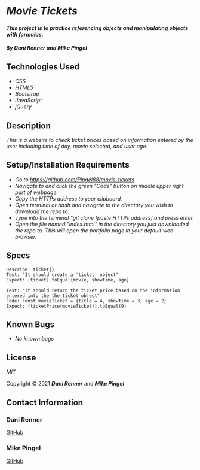 # _Movie Tickets_

#### _This project is to practice referencing objects and manipulating objects with formulas._

#### By _**Dani Renner** and **Mike Pingel**_

## Technologies Used

* _CSS_
* _HTML5_
* _Bootstrap_
* _JavaScript_
* _jQuery_

## Description

_This is a website to check ticket prices based on information entered by the user including time of day, movie selected, and user age._

## Setup/Installation Requirements

* _Go to https://github.com/Pingel88/movie-tickets_
* _Navigate to and click the green "Code" button on middle upper right part of webpage._
* _Copy the HTTPs address to your clipboard._
* _Open terminal or bash and navigate to the directory you wish to download the repo to._
* _Type into the terminal "git clone [paste HTTPs address] and press enter._
* _Open the file named "index.html" in the directory you just downloaded the repo to. This will open the portfolio page in your default web browser._

## Specs
```
Describe: ticket{}
Test: "It should create a 'ticket' object"
Expect: (ticket).toEqual{movie, showtime, age}

Test: "It should return the ticket price based on the information entered into the the ticket object"
Code: const movieTicket = {title = 4, showtime = 3, age = 2}
Expect: (ticketPrice(movieTicket)).toEqual(9)
```

## Known Bugs

* _No known bugs_

## License

_MIT_

Copyright &copy; 2021 **_Dani Renner_** and **_Mike Pingel_**
## Contact Information

### Dani Renner
<a href="https://github.com/dani-renner" target="_blank">GitHub</a>

### Mike Pingel

<a href="https://github.com/Pingel88" target="_blank">GitHub</a>

